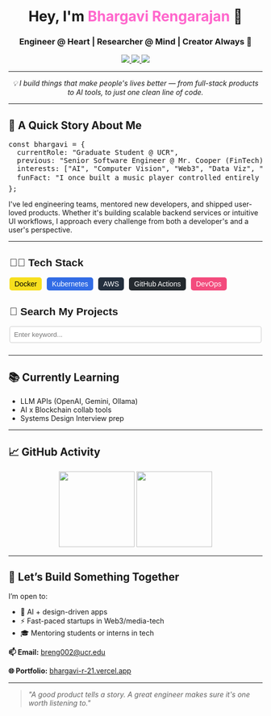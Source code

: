 <!-- GitHub Profile README - HTML embedded version for Bhargavi Rengarajan -->

<h1 align="center">Hey, I'm <span style="color:#ff66cc;">Bhargavi Rengarajan</span> 🌸</h1>
<h3 align="center">Engineer @ Heart | Researcher @ Mind | Creator Always 🚀</h3>

<p align="center">
  <a href="https://bhargavi-r-21.vercel.app/" target="_blank">
    <img src="https://img.shields.io/badge/Portfolio-000?style=for-the-badge&logo=vercel&logoColor=white" />
  </a>
  <a href="https://www.linkedin.com/in/bhargavirengarajan21" target="_blank">
    <img src="https://img.shields.io/badge/LinkedIn-blue?style=for-the-badge&logo=linkedin&logoColor=white" />
  </a>
  <a href="mailto:breng002@ucr.edu">
    <img src="https://img.shields.io/badge/Email-D14836?style=for-the-badge&logo=gmail&logoColor=white" />
  </a>
</p>

<hr />

<p align="center"><em>💡 I build things that make people's lives better — from full-stack products to AI tools, to just one clean line of code.</em></p>

<hr />

<h2>🔭 A Quick Story About Me</h2>

<pre>
const bhargavi = {
  currentRole: "Graduate Student @ UCR",
  previous: "Senior Software Engineer @ Mr. Cooper (FinTech)",
  interests: ["AI", "Computer Vision", "Web3", "Data Viz", "System Design"],
  funFact: "I once built a music player controlled entirely by hand gestures 🎵🖐️",
};
</pre>

<p>
I've led engineering teams, mentored new developers, and shipped user-loved products. 
Whether it's building scalable backend services or intuitive UI workflows, I approach every challenge from both a developer's and a user's perspective.
</p>

<hr />



<div style="font-family: Arial, sans-serif; max-width: 500px; margin: 0 auto;">
  <h2>👩‍💻 Tech Stack</h2>
  <div style="display: flex; flex-wrap: wrap; gap: 10px; margin-bottom: 20px;">
    <span style="background: #f7df1e; color: #000; padding: 5px 10px; border-radius: 5px;">Docker</span>
    <span style="background: #326ce5; color: #fff; padding: 5px 10px; border-radius: 5px;">Kubernetes</span>
    <span style="background: #232f3e; color: #fff; padding: 5px 10px; border-radius: 5px;">AWS</span>
    <span style="background: #24292e; color: #fff; padding: 5px 10px; border-radius: 5px;">GitHub Actions</span>
    <span style="background: #f34b7d; color: #fff; padding: 5px 10px; border-radius: 5px;">DevOps</span>
  </div>

  <h2>🔎 Search My Projects</h2>
  <input type="text" id="searchInput" placeholder="Enter keyword..." style="width: 100%; padding: 8px; margin-bottom: 10px; border-radius: 4px; border: 1px solid #ccc;">
  <ul id="projectList" style="list-style: none; padding: 0;">
    <!-- Filtered projects will appear here -->
  </ul>
</div>
<hr />

<h2>📚 Currently Learning</h2>
<ul>
  <li>LLM APIs (OpenAI, Gemini, Ollama)</li>
  <li>AI x Blockchain collab tools</li>
  <li>Systems Design Interview prep</li>
</ul>

<hr />

<h2>📈 GitHub Activity</h2>

<p align="center">
  <img src="https://github-readme-stats.vercel.app/api?username=bhargavirengarajan21&show_icons=true&theme=radical&hide=contribs&count_private=true" height="150" />
  <img src="https://streak-stats.demolab.com?user=bhargavirengarajan21&theme=radical" height="150" />
</p>

<hr />

<h2>💬 Let’s Build Something Together</h2>

<p>I’m open to:</p>
<ul>
  <li>🎨 AI + design-driven apps</li>
  <li>⚡ Fast-paced startups in Web3/media-tech</li>
  <li>🎓 Mentoring students or interns in tech</li>
</ul>

<p><b>📫 Email:</b> <a href="mailto:breng002@ucr.edu">breng002@ucr.edu</a></p>
<p><b>🌐 Portfolio:</b> <a href="https://bhargavi-r-21.vercel.app">bhargavi-r-21.vercel.app</a></p>

<hr />

<blockquote>
  <em>"A good product tells a story. A great engineer makes sure it's one worth listening to."</em>
</blockquote>
